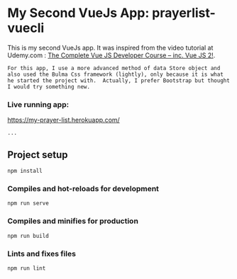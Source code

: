 # My Second VueJs App: prayerlist-vuecli
This is my second VueJs app.  It was inspired from the video tutorial at Udemy.com : [The Complete Vue JS Developer Course – inc. Vue JS 2!](https://www.udemy.com/course/vue-js-2-the-full-guide-by-real-apps-vuex-router-node/).

```
For this app, I use a more advanced method of data Store object and also used the Bulma Css framework (lightly), only because it is what he started the project with.  Actually, I prefer Bootstrap but thought I would try something new.
```

### Live running app:
https://my-prayer-list.herokuapp.com/

```
...

```


## Project setup
```
npm install
```

### Compiles and hot-reloads for development
```
npm run serve
```

### Compiles and minifies for production
```
npm run build
```

### Lints and fixes files
```
npm run lint
```

